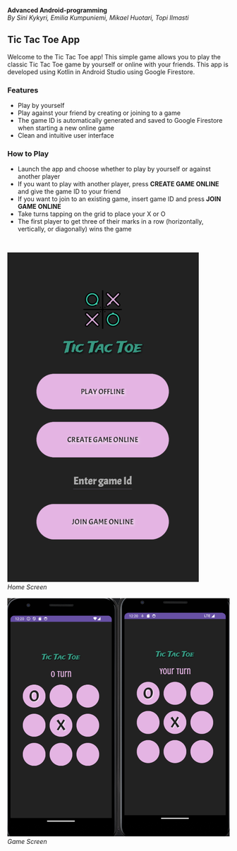 **Advanced Android-programming**<br>
*By Sini Kykyri, Emilia Kumpuniemi, Mikael Huotari, Topi Ilmasti<br>*

## Tic Tac Toe App
Welcome to the Tic Tac Toe app! This simple game allows you to play the classic Tic Tac Toe game
by yourself or online with your friends.
This app is developed using Kotlin in Android Studio using Google Firestore. 

### Features
- Play by yourself
- Play against your friend by creating or joining to a game
- The game ID is automatically generated and saved to Google Firestore when starting a new online game
- Clean and intuitive user interface

### How to Play
- Launch the app and choose whether to play by yourself or against another player 
- If you want to play with another player, press **CREATE GAME ONLINE** and give the game ID to your friend
- If you want to join to an existing game, insert game ID and press **JOIN GAME ONLINE** 
- Take turns tapping on the grid to place your X or O
- The first player to get three of their marks in a row (horizontally, vertically, or diagonally) wins the game



<br>

![Basic View](readmeImages/15.png) 
<br> 
*Home Screen*
<br><br>
![Game View](readmeImages/21.png)
*Game Screen*